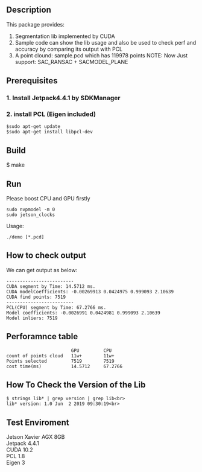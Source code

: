 ## Description
This package provides:<br>
1. Segmentation lib implemented by CUDA
2. Sample code can show the lib usage and also be used to check perf
   and accuracy by comparing its output with PCL
3. A point clound: sample.pcd which has 119978 points
NOTE:
Now Just support: SAC_RANSAC + SACMODEL_PLANE

## Prerequisites

### 1. Install Jetpack4.4.1 by SDKManager
### 2. install PCL (Eigen included)
```
$sudo apt-get update
$sudo apt-get install libpcl-dev
```
## Build
$ make

## Run
Please boost CPU and GPU firstly

```
sudo nvpmodel -m 0
sudo jetson_clocks 
```
Usage:<br>
```
./demo [*.pcd]
```
## How to check output
We can get output as below:
```
-------------------------
CUDA segment by Time: 14.5712 ms.
CUDA modelCoefficients: -0.00269913 0.0424975 0.999093 2.10639
CUDA find points: 7519
-------------------------
PCL(CPU) segment by Time: 67.2766 ms.
Model coefficients: -0.0026991 0.0424981 0.999093 2.10639
Model inliers: 7519
```
## Perforamnce table
```
                        GPU         CPU
count of points cloud   11w+        11w+
Points selected         7519        7519
cost time(ms)           14.5712     67.2766
```
**How To Check the Version of the Lib**
-------------------------------------------------
```
$ strings lib* | grep version | grep lib<br>
lib* version: 1.0 Jun  2 2019 09:30:19<br>
```
**Test Enviroment**
-------------------------------------------------
Jetson Xavier AGX 8GB<br>
Jetpack 4.4.1<br>
CUDA 10.2<br>
PCL 1.8<br>
Eigen 3<br>


